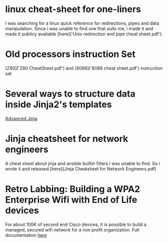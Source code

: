 # linux cheat-sheet for one-liners
I was searching for a linux quick reference for redirections, pipes and data manipulation. 
Since i was unable to find one that suits me, i made it and made it publicy available [here]('Unix redirection and pipe cheat sheet.pdf').

# Old processors instruction Set
[Z80]('Z80 CheatSheet.pdf') and [8086]('8086 cheat sheet.pdf') instruction set
 
# Several ways to structure data inside Jinja2's templates
[Advanced Jinja](Advanced_Jinja2.pdf)

# Jinja cheatsheet for network engineers
A cheat sheet about jinja and ansible builtin filters i was unable to find.
So i wrote it and released [here](Jinja Cheatsheet for Network Engineers.pdf)

# Retro Labbing: Building a WPA2 Enterprise Wifi with End of Life devices
For about 100€ of second end Cisco devices, it is possible to build a managed, secured wifi network for a non profit organization.
Full documentation [here](WPA2_Radius_EoLCisco.md)

